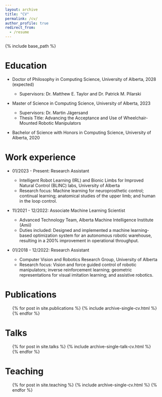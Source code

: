 ```yaml
---
layout: archive
title: "CV"
permalink: /cv/
author_profile: true
redirect_from:
  - /resume
---
```


{% include base_path %}

Education
======
* Doctor of Philosophy in Computing Science, University of Alberta, 2028 (expected)
  * Supervisors: Dr. Matthew E. Taylor and Dr. Patrick M. Pilarski

* Master of Science in Computing Science, University of Alberta, 2023
  * Supervisors: Dr. Martin Jägersand
  * Thesis Title: Advancing the Acceptance and Use of Wheelchair-Mounted Robotic Manipulators

* Bachelor of Science with Honors in Computing Science, University of Alberta, 2020

Work experience
======
* 01/2023 - Present: Research Assistant
  * Intelligent Robot Learning (IRL) and Bionic Limbs for Improved Natural Control (BLINC) labs, University of Alberta
  * Research focus: Machine learning for neuroprosthetic control; continual learning; anatomical studies of the upper limb; and human in the loop control.

* 11/2021 - 12/2022: Associate Machine Learning Scientist
  * Advanced Technology Team, Alberta Machine Intelligence Institute (Amii)
  * Duties included: Designed and implemented a machine learning-based optimization system for an autonomous robotic warehouse, resulting in a 200% improvement in operational throughput.

* 01/2018 - 12/2022: Research Assistant
  * Computer Vision and Robotics Research Group, University of Alberta
  * Research focus: Vision and force guided control of robotic manipulators; inverse reinforcement learning; geometric representations for visual imitation learning; and assistive robotics.
  
<!-- Skills
======
* Skill 1
* Skill 2
  * Sub-skill 2.1
  * Sub-skill 2.2
  * Sub-skill 2.3
* Skill 3 -->

Publications
======
  <ul>{% for post in site.publications %}
    {% include archive-single-cv.html %}
  {% endfor %}</ul>
  
Talks
======
  <ul>{% for post in site.talks %}
    {% include archive-single-talk-cv.html %}
  {% endfor %}</ul>
  
Teaching
======
  <ul>{% for post in site.teaching %}
    {% include archive-single-cv.html %}
  {% endfor %}</ul>
  
<!-- Service and leadership
======
* Reviewer for... -->
